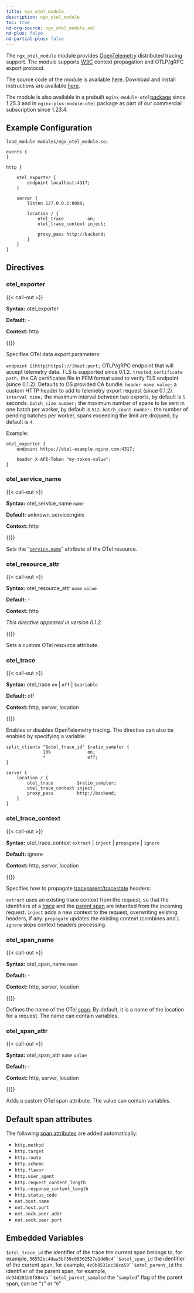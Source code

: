 ```yaml
---
title: ngx_otel_module
description: ngx_otel_module
toc: true
nd-org-source: ngx_otel_module.xml
nd-plus: false
nd-partial-plus: false
---
```



<!--
      ********************************************************************************
      🛑 WARNING: AUTOGENERATED FILE - DO NOT EDIT 🛑 This Markdown file was
      automatically generated from the source XML documentation. Any manual
      changes made directly to this file will be overwritten. To request or
      suggest changes, please edit the source XML files instead.
      https://github.com/nginx/nginx.org/tree/main/xml/en
      ********************************************************************************
      -->


The `ngx_otel_module` module provides
[OpenTelemetry](https://opentelemetry.io)
distributed tracing support.
The module supports
[W3C](https://w3c.github.io/trace-context)
context propagation and OTLP/gRPC export protocol.

The source code of the module is available
[here](https://github.com/nginxinc/nginx-otel).
Download and install instructions are available
[here](https://github.com/nginxinc/nginx-otel/blob/main/README.md).

The module is also available in a prebuilt
`nginx-module-otel`[package](/nginx/module-reference/../linux_packages#dynmodules)
since 1.25.3
and in `nginx-plus-module-otel` package
as part of our
commercial subscription since 1.23.4.
## Example Configuration


```nginx
load_module modules/ngx_otel_module.so;

events {
}

http {

    otel_exporter {
        endpoint localhost:4317;
    }

    server {
        listen 127.0.0.1:8080;

        location / {
            otel_trace         on;
            otel_trace_context inject;

            proxy_pass http://backend;
        }
    }
}

```

## Directives

### otel_exporter

{{< call-out >}}

**Syntax:** otel_exporter 

**Default:** -

**Context:** http


{{</call-out>}}


Specifies OTel data export parameters:

`endpoint [(http|https)://]host:port;`
OTLP/gRPC endpoint that will accept telemetry data.
TLS is supported since 0.1.2.
`trusted_certificate path;`
the CA certificates file in PEM format used to verify TLS endpoint
(since 0.1.2).
Defaults to OS provided CA bundle.
`header name value;`
a custom HTTP header to add to telemetry export request (since 0.1.2).
`interval time;`
the maximum interval between two exports,
by default is `5` seconds.
`batch_size number;`
the maximum number of spans to be sent in one batch per worker,
by default is `512`.
`batch_count number;`
the number of pending batches per worker,
spans exceeding the limit are dropped,
by default is `4`.

Example:

```nginx
otel_exporter {
    endpoint https://otel-example.nginx.com:4317;

    header X-API-Token "my-token-value";
}

```

### otel_service_name

{{< call-out >}}

**Syntax:** otel_service_name `name`

**Default:** unknown_service:nginx

**Context:** http


{{</call-out>}}


Sets the
“[`service.name`](https://opentelemetry.io/docs/reference/specification/resource/semantic_conventions/#service)”
attribute of the OTel resource.
### otel_resource_attr

{{< call-out >}}

**Syntax:** otel_resource_attr `name` `value`

**Default:** -

**Context:** http

_This directive appeared in version 0.1.2._


{{</call-out>}}


Sets a custom OTel resource attribute.
### otel_trace

{{< call-out >}}

**Syntax:** otel_trace `on` | `off` | `$variable`

**Default:** off

**Context:** http, server, location


{{</call-out>}}


Enables or disables OpenTelemetry tracing.
The directive can also be enabled by specifying a variable:

```nginx
split_clients "$otel_trace_id" $ratio_sampler {
              10%              on;
              *                off;
}

server {
    location / {
        otel_trace         $ratio_sampler;
        otel_trace_context inject;
        proxy_pass         http://backend;
    }
}

```

### otel_trace_context

{{< call-out >}}

**Syntax:** otel_trace_context `extract` | `inject` | `propagate` | `ignore`

**Default:** ignore

**Context:** http, server, location


{{</call-out>}}


Specifies how to propagate
[traceparent/tracestate](https://www.w3.org/TR/trace-context/#design-overview) headers:

`extract`
uses an existing trace context from the request,
so that the identifiers of
a [trace](#var_otel_trace_id) and
the [parent span](#var_otel_parent_id)
are inherited from the incoming request.
`inject`
adds a new context to the request, overwriting existing headers, if any.
`propagate`
updates the existing context
(combines [](#extract) and [](#inject)).
`ignore`
skips context headers processing.
### otel_span_name

{{< call-out >}}

**Syntax:** otel_span_name `name`

**Default:** -

**Context:** http, server, location


{{</call-out>}}


Defines the name of the OTel
[span](https://opentelemetry.io/docs/concepts/observability-primer/#spans).
By default, it is a name of the location for a request.
The name can contain variables.
### otel_span_attr

{{< call-out >}}

**Syntax:** otel_span_attr `name` `value`

**Default:** -

**Context:** http, server, location


{{</call-out>}}


Adds a custom OTel span attribute.
The value can contain variables.
## Default span attributes


The following [span attributes](https://github.com/open-telemetry/opentelemetry-specification/blob/main/specification/trace/semantic_conventions/http.md)
are added automatically:


- `http.method`
- `http.target`
- `http.route`
- `http.scheme`
- `http.flavor`
- `http.user_agent`
- `http.request_content_length`
- `http.response_content_length`
- `http.status_code`
- `net.host.name`
- `net.host.port`
- `net.sock.peer.addr`
- `net.sock.peer.port`

## Embedded Variables

`$otel_trace_id`
the identifier of the trace the current span belongs to,
for example, `56552bc4daa3bf39c08362527e1dd6c4``$otel_span_id`
the identifier of the current span,
for example, `4c0b8531ec38ca59``$otel_parent_id`
the identifier of the parent span,
for example, `dc94d281b0f884ea``$otel_parent_sampled`
the “`sampled`” flag of the parent span,
can be “`1`” or “`0`”
